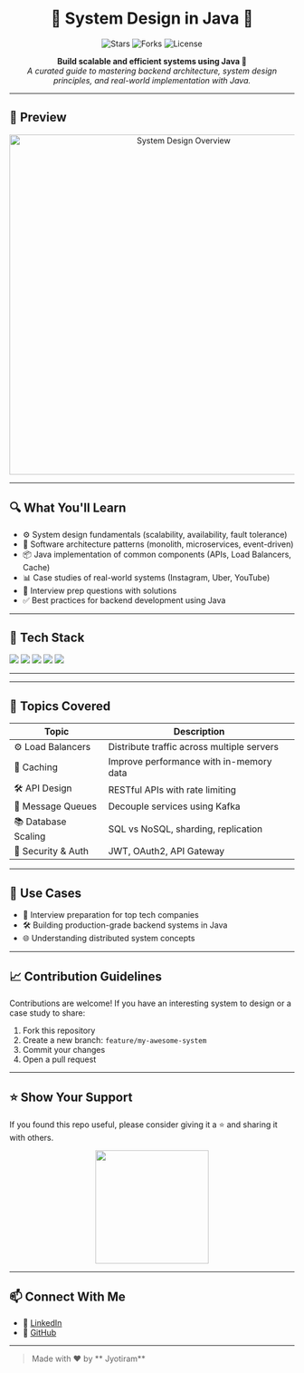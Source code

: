 <h1 align="center">🧠 System Design in Java 🚀</h1>

<p align="center">
  <img src="https://img.shields.io/github/stars/jyotiram7402/jyotiram7402system-design-java?style=social" alt="Stars">
  <img src="https://img.shields.io/github/forks/jyotiram7402/system-design-java?style=social" alt="Forks">
  <img src="https://img.shields.io/github/license/jyotiram7402/system-design-java" alt="License">
</p>

<p align="center">
  <b>Build scalable and efficient systems using Java 🧩</b><br>
  <i>A curated guide to mastering backend architecture, system design principles, and real-world implementation with Java.</i>
</p>

---

## 📸 Preview

<p align="center">
  <img src="https://cdn.educba.com/academy/wp-content/uploads/2020/01/What-is-System-Design-1.jpg" width="600px" alt="System Design Overview">
</p>

---

## 🔍 What You'll Learn

- ⚙️ System design fundamentals (scalability, availability, fault tolerance)
- 🧱 Software architecture patterns (monolith, microservices, event-driven)
- 📦 Java implementation of common components (APIs, Load Balancers, Cache)
- 📊 Case studies of real-world systems (Instagram, Uber, YouTube)
- 🎯 Interview prep questions with solutions
- ✅ Best practices for backend development using Java

---

## 🧰 Tech Stack

<p>
  <img src="https://img.shields.io/badge/Java-ED8B00?style=for-the-badge&logo=openjdk&logoColor=white"/>
  <img src="https://img.shields.io/badge/Spring%20Boot-6DB33F?style=for-the-badge&logo=springboot&logoColor=white"/>
  <img src="https://img.shields.io/badge/MySQL-005C84?style=for-the-badge&logo=mysql&logoColor=white"/>
  <img src="https://img.shields.io/badge/Redis-D9281A?style=for-the-badge&logo=redis&logoColor=white"/>
  <img src="https://img.shields.io/badge/Kafka-000000?style=for-the-badge&logo=apachekafka&logoColor=white"/>
</p>

---


---

## 🧠 Topics Covered

| Topic | Description |
|-------|-------------|
| ⚙️ Load Balancers | Distribute traffic across multiple servers |
| 💾 Caching | Improve performance with in-memory data |
| 🛠️ API Design | RESTful APIs with rate limiting |
| 📡 Message Queues | Decouple services using Kafka |
| 📚 Database Scaling | SQL vs NoSQL, sharding, replication |
| 🔐 Security & Auth | JWT, OAuth2, API Gateway |

---

## 🎯 Use Cases

- 💼 Interview preparation for top tech companies  
- 🛠️ Building production-grade backend systems in Java  
- 🌐 Understanding distributed system concepts  

---

## 📈 Contribution Guidelines

Contributions are welcome! If you have an interesting system to design or a case study to share:

1. Fork this repository
2. Create a new branch: `feature/my-awesome-system`
3. Commit your changes
4. Open a pull request

---

## ⭐ Show Your Support

If you found this repo useful, please consider giving it a ⭐ and sharing it with others.

<p align="center">
  <img src="https://media.giphy.com/media/Ll22OhMLAlVDb8UQWe/giphy.gif" width="200"/>
</p>

---

## 📫 Connect With Me

- 💼 [LinkedIn](https://www.linkedin.com/in/jyotiram-kamble-81398122b/)
- 🐙 [GitHub](https://github.com/jyotiram7402)

---

> Made with ❤️ by ** Jyotiram**

